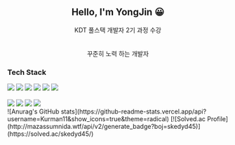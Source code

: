<div align='center'> <h2>Hello, I'm YongJin 😀</h2> </div>

<div align='center'>KDT 풀스택 개발자 2기 과정 수강 </div><br><br>
<div align='center'>꾸준히 노력 하는 개발자</div>

<h3><b>Tech Stack</b></h3>
<div>
 <img src="https://img.shields.io/badge/Python-3776AB?style=for-the-badge&logo=Python&logoColor=white">
 <img src="https://img.shields.io/badge/HTML5-E34F26?style=for-the-badge&logo=html&logoColor=white">
 <img src="https://img.shields.io/badge/JavaScript-F7DF1E?style=for-the-badge&logo=JavaScript&logoColor=white">
 <img src="https://img.shields.io/badge/CSS3-1572B6?style=for-the-badge&logo=CSS3&logoColor=white">
 <img src="https://img.shields.io/badge/Django-092E20?style=for-the-badge&logo=Django&logoColor=white">
 <img src="https://img.shields.io/badge/MySQL-4479A1?style=for-the-badge&logo=MySQL&logoColor=white">
</div><br>
<div>
 <img src="https://img.shields.io/badge/Git-F05032?style=for-the-badge&logo=Git&logoColor=white">
 <img src="https://img.shields.io/badge/GitHub-181717?style=for-the-badge&logo=GitHub&logoColor=white">
 <img src="https://img.shields.io/badge/Visual Stydio Code-007ACC?style=for-the-badge&logo=Visual Stydio Code&logoColor=white">
 <img src="https://img.shields.io/badge/Notion-000000?style=for-the-badge&logo=Notion&logoColor=white">
</div>
![Anurag's GitHub stats](https://github-readme-stats.vercel.app/api?username=Kurman11&show_icons=true&theme=radical)
[![Solved.ac Profile](http://mazassumnida.wtf/api/v2/generate_badge?boj=skedyd45)](https://solved.ac/skedyd45/)

 

